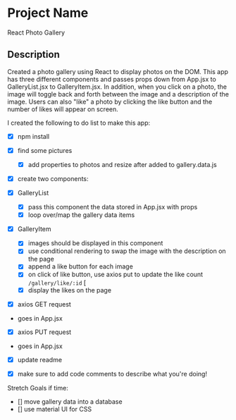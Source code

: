 # Project Name

React Photo Gallery

## Description

Created a photo gallery using React to display photos on the DOM. This app has three different components and passes props down from App.jsx to GalleryList.jsx to GalleryItem.jsx. In addition, when you click on a photo, the image will toggle back and forth between the image and a description of the image. Users can also "like" a photo by clicking the like button and the number of likes will appear on screen. 

I created the following to do list to make this app:

- [x] npm install

- [x] find some pictures
    - [x] add properties to photos and resize after added to gallery.data.js

- [x] create two components:
-  [x] GalleryList
    - [x] pass this component the data stored in App.jsx with props 
    - [x] loop over/map the gallery data items 
- [x] GalleryItem
    - [x] images should be displayed in this component 
    - [x] use conditional rendering to swap the image with the description on the page 
    - [x] append a like button for each image 
    - [x] on click of like button, use axios put to update the like count `/gallery/like/:id` [
    - [x] display the likes on the page 

- [x] axios GET request
- goes in App.jsx


- [x] axios PUT request
- goes in App.jsx

- [x] update readme

- [x] make sure to add code comments to describe what you're doing!

Stretch Goals if time:

- [] move gallery data into a database
- [] use material UI for CSS 
